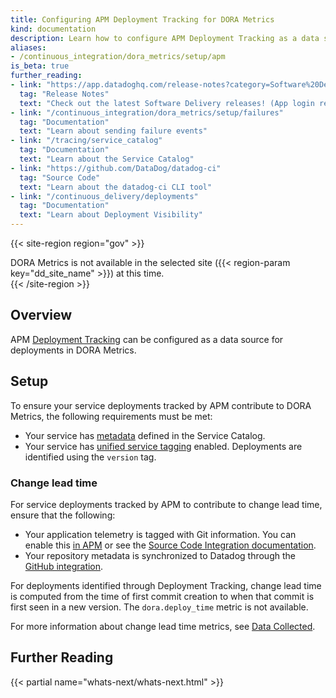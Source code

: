 ```yaml
---
title: Configuring APM Deployment Tracking for DORA Metrics
kind: documentation
description: Learn how to configure APM Deployment Tracking as a data source for DORA Metrics deployments.
aliases:
- /continuous_integration/dora_metrics/setup/apm
is_beta: true
further_reading:
- link: "https://app.datadoghq.com/release-notes?category=Software%20Delivery"
  tag: "Release Notes"
  text: "Check out the latest Software Delivery releases! (App login required)"
- link: "/continuous_integration/dora_metrics/setup/failures"
  tag: "Documentation"
  text: "Learn about sending failure events"
- link: "/tracing/service_catalog"
  tag: "Documentation"
  text: "Learn about the Service Catalog"
- link: "https://github.com/DataDog/datadog-ci"
  tag: "Source Code"
  text: "Learn about the datadog-ci CLI tool"
- link: "/continuous_delivery/deployments"
  tag: "Documentation"
  text: "Learn about Deployment Visibility"
---
```


{{< site-region region="gov" >}}
<div class="alert alert-warning">DORA Metrics is not available in the selected site ({{< region-param key="dd_site_name" >}}) at this time.</div>
{{< /site-region >}}

## Overview

APM [Deployment Tracking][2] can be configured as a data source for deployments in DORA Metrics.

## Setup

To ensure your service deployments tracked by APM contribute to DORA Metrics, the following requirements must be met:

- Your service has [metadata][1] defined in the Service Catalog.
- Your service has [unified service tagging][3] enabled. Deployments are identified using the `version` tag.

### Change lead time

For service deployments tracked by APM to contribute to change lead time, ensure that the following:

- Your application telemetry is tagged with Git information. You can enable this [in APM][4] or see the [Source Code Integration documentation][5].
- Your repository metadata is synchronized to Datadog through the [GitHub integration][6].

For deployments identified through Deployment Tracking, change lead time is computed from the time of first commit creation to when that commit is first seen in a new version. The `dora.deploy_time` metric is not available. 

For more information about change lead time metrics, see [Data Collected][7].

## Further Reading

{{< partial name="whats-next/whats-next.html" >}}

[1]: /service_catalog/add_metadata
[2]: /tracing/services/deployment_tracking
[3]: /getting_started/tagging/unified_service_tagging/?tab=kubernetes
[4]: https://app.datadoghq.com/source-code/setup/apm
[5]: /integrations/guide/source-code-integration/?tab=go#tag-your-telemetry-with-git-information
[6]: /integrations/github/
[7]: /dora_metrics/data_collected/#change-lead-time-metrics